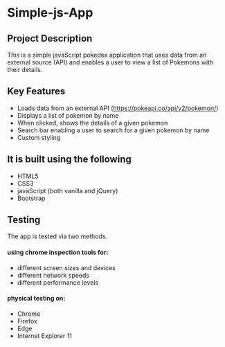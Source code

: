 # Simple-js-App

## Project Description

This is a simple javaScript pokedex application that uses data from an external
source (API) and enables a user to view a list of Pokemons with their details.

## Key Features

- Loads data from an external API (https://pokeapi.co/api/v2/pokemon/)
- Displays a list of pokemon by name
- When clicked, shows the details of a given pokemon
- Search bar enabling a user to search for a given pokemon by name
- Custom styling

## It is built using the following

- HTML5
- CSS3
- javaScript
  (both vanilla and jQuery)
- Bootstrap

## Testing

The app is tested via two methods.

#### using chrome inspection tools for:

- different screen sizes and devices
- different network speeds
- different performance levels

#### physical testing on:

- Chrome
- Firefox
- Edge
- Internet Explorer 11
